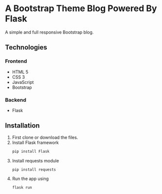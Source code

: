 # A Bootstrap Theme Blog Powered By Flask 

A simple and full responsive Bootstrap blog.

##  Technologies

### Frontend
* HTML 5
* CSS 3
* JavaScript
* Bootstrap 

### Backend
* Flask 


## Installation

1. First clone or download the files.
2. Install Flask framework
   ```bash
   pip install Flask
   ```
3. Install requests module
   ```bash
   pip install requests
   ```
4. Run the app using 
    ```bash
    flask run
    ```

